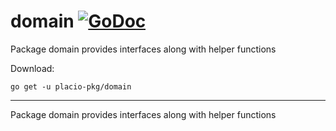# domain [![GoDoc](https://godoc.org/placio-pkg/domain?status.svg)](https://godoc.org/placio-pkg/domain)

Package domain provides interfaces along with helper functions

Download:

```shell
go get -u placio-pkg/domain
```

---

Package domain provides interfaces along with helper functions
